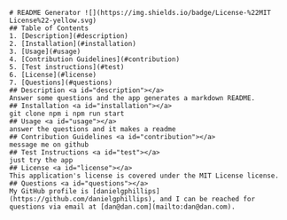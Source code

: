 
    # README Generator ![](https://img.shields.io/badge/License-%22MIT License%22-yellow.svg)
    ## Table of Contents
    1. [Description](#description)
    2. [Installation](#installation)
    3. [Usage](#usage)
    4. [Contribution Guidelines](#contribution)
    5. [Test instructions](#test)
    6. [License](#license)
    7. [Questions](#questions)
    ## Description <a id="description"></a>
    Answer some questions and the app generates a markdown README.
    ## Installation <a id="installation"></a>
    git clone npm i npm run start
    ## Usage <a id="usage"></a>
    answer the questions and it makes a readme
    ## Contribution Guidelines <a id="contribution"></a>
    message me on github
    ## Test Instructions <a id="test"></a>
    just try the app
    ## License <a id="license"></a>
    This application's license is covered under the MIT License license.
    ## Questions <a id="questions"></a>
    My GitHub profile is [danielgphillips](https://github.com/danielgphillips), and I can be reached for questions via email at [dan@dan.com](mailto:dan@dan.com).